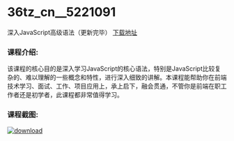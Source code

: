 # 36tz_cn__5221091
深入JavaScript高级语法（更新完毕）
[下载地址](http://www.36tz.cn/article/5221091 "下载地址")
### 课程介绍:
该课程的核心目的是深入学习JavaScript的核心语法，特别是JavaScript比较复杂的、难以理解的一些概念和特性，进行深入细致的讲解。本课程能帮助你在前端技术学习、面试、工作、项目应用上，承上启下，融会贯通，不管你是前端在职工作者还是初学者，此课程都非常值得学习。

### 课程截图:
[![download](http://36tz.cn/muke_img/2021_09_2-55.png "下载地址")](http://www.36tz.cn "下载地址")

